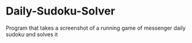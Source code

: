 # Daily-Sudoku-Solver
Program that takes a screenshot of a running game of messenger daily sudoku and solves it
